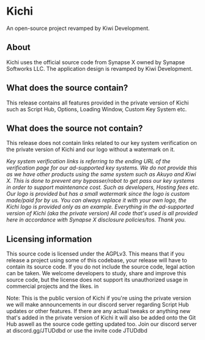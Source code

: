 # Kichi
An open-source project revamped by Kiwi Development.

## About
Kichi uses the official source code from Synapse X owned by Synapse Softworks LLC. The application design is revamped by Kiwi Development.

## What does the source contain?
This release contains all features provided in the private version of Kichi such as Script Hub, Options, Loading Window, Custom Key System etc.

## What does the source not contain?
This release does not contain links related to our key system verification on the private version of Kichi and our logo without a watermark on it.

 *Key system verification links is referring to the ending URL of the verification page for our ad-supported key systems. We do not provide this as we have other products using the same system such as Akuyo and Kiwi X. This is done to prevent any bypasser/robot to get pass our key systems in order to support maintenance cost. Such as developers, Hosting fees etc. Our logo is provided but has a small watermark since the logo is custom made/paid for by us. You can always replace it with your own logo, the Kichi logo is provided only as an example. Everything in the ad-supported version of Kichi (aka the private version) All code that's used is all provided here in accordance with Synapse X disclosure policies/tos. Thank you.*
 
## Licensing information
This source code is licensed under the AGPLv3. This means that if you release a project using some of this codebase, your release will have to contain its source code. If you do not include the source code, legal action can be taken. We welcome developers to study, share and improve this source code, but the license does not support its unauthorized usage in commercial projects and the likes. in 

Note: This is the public version of Kichi if you're using the private version we will make announcements in our discord server regarding Script Hub updates or other features. If there are any actual tweaks or anything new that's added in the private version of Kichi it will also be added onto the Git Hub aswell as the source code getting updated too. Join our discord server at discord.gg/JTUDdbd or use the invite code JTUDdbd
